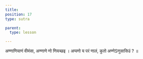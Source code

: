 ```yaml
---
title: 
position: 17
type: sutra

parent:
  type: lesson

---
```


अण्णाणियाणं वीमंसा, अण्णाणे णो णियच्छइ ।
अप्पणो य परं णालं, कुतो अण्णेSणुसासिउं ? ॥

